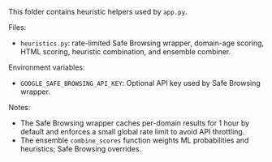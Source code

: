 This folder contains heuristic helpers used by `app.py`.

Files:
- `heuristics.py`: rate-limited Safe Browsing wrapper, domain-age scoring, HTML scoring, heuristic combination, and ensemble combiner.

Environment variables:
- `GOOGLE_SAFE_BROWSING_API_KEY`: Optional API key used by Safe Browsing wrapper.

Notes:
- The Safe Browsing wrapper caches per-domain results for 1 hour by default and enforces a small global rate limit to avoid API throttling.
- The ensemble `combine_scores` function weights ML probabilities and heuristics; Safe Browsing overrides.
